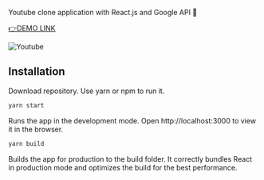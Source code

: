Youtube clone application with React.js and Google API 🚀

[👉DEMO LINK](https://clone-a2ef2.web.app)

![Youtube](https://github.com/safak/React-Youtube-Clone/blob/master/ytgif.gif?raw=true)

## Installation

Download repository. Use yarn or npm to run it.

```bash
yarn start
```

Runs the app in the development mode.
Open http://localhost:3000 to view it in the browser.


```bash
yarn build
```
Builds the app for production to the build folder.
It correctly bundles React in production mode and optimizes the build for the best performance.
